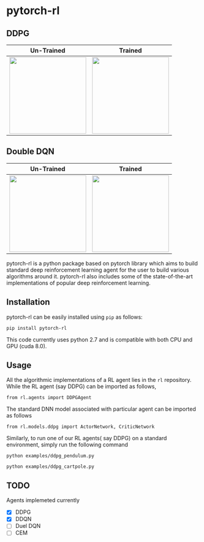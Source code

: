 # pytorch-rl
## DDPG 
Un-Trained		           | Trained
:-------------------------:|:-------------------------:
<img src="./assets/pendulum_untrained.gif" width="200">  |  <img src="./assets/pendulum_trained.gif" width="200">
## Double DQN
Un-Trained		           | Trained
:-------------------------:|:-------------------------:
<img src="./assets/cartpole_untrained.gif" width="200">  |  <img src="./assets/cartpole_trained.gif" width="200">

pytorch-rl is a python package based on pytorch library which aims to build standard deep reinforcement learning agent for the user to build various algorithms around it. pytorch-rl also includes some of the state-of-the-art implementations of popular deep reinforcement learning. 
## Installation
pytorch-rl can be easily installed using `pip`  as follows: 
```
pip install pytorch-rl
```
This code currently uses python 2.7 and is compatible with both CPU and GPU (cuda 8.0). 
## Usage
All the algorithmic implementations of a RL agent lies in the `rl` repository. While the RL agent (say DDPG) can be imported as follows, 
```
from rl.agents import DDPGAgent
```
The standard DNN model associated with particular agent can be imported as follows
```
from rl.models.ddpg import ActorNetwork, CriticNetwork
```
Similarly, to run one of our RL agents( say DDPG) on a standard environment, simply run the following command 
```
python examples/ddpg_pendulum.py
```
```
python examples/ddpg_cartpole.py
```
## TODO
Agents implemeted currently
- [x] DDPG 
- [x] DDQN
- [ ] Duel DQN
- [ ] CEM
